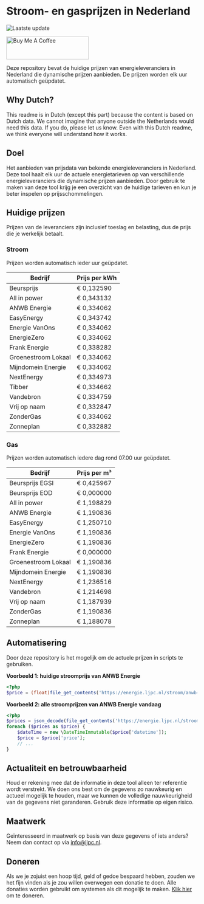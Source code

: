 # Stroom- en gasprijzen in Nederland

![Laatste update](https://img.shields.io/badge/laatste%20update-2023--11--29%2007%3A00%20CET-brightgreen)

<a href="https://www.buymeacoffee.com/Lars-" target="_blank"><img src="https://cdn.buymeacoffee.com/buttons/v2/default-orange.png" alt="Buy Me A Coffee" height="60" style="height: 60px !important;width: 217px !important;" ></a>

Deze repository bevat de huidige prijzen van energieleveranciers in Nederland die dynamische prijzen aanbieden. De prijzen worden elk uur automatisch geüpdatet.

## Why Dutch?

This readme is in Dutch (except this part) because the content is based on Dutch data. We cannot imagine that anyone outside the Netherlands would need this data. If you do, please let us know. Even with this Dutch readme, we think
everyone will understand how it works.

## Doel

Het aanbieden van prijsdata van bekende energieleveranciers in Nederland. Deze tool haalt elk uur de actuele energietarieven op van verschillende energieleveranciers die dynamische prijzen aanbieden. Door gebruik te maken van deze tool
krijg je een overzicht van de huidige tarieven en kun je beter inspelen op prijsschommelingen.

## Huidige prijzen

Prijzen van de leveranciers zijn inclusief toeslag en belasting, dus de prijs die je werkelijk betaalt.

### Stroom

Prijzen worden automatisch ieder uur geüpdatet.

 Bedrijf | Prijs per kWh 
---------|---------------
Beursprijs | € 0,132590
All in power | € 0,343132
ANWB Energie | € 0,334062
EasyEnergy | € 0,343742
Energie VanOns | € 0,334062
EnergieZero | € 0,334062
Frank Energie | € 0,338282
Groenestroom Lokaal | € 0,334062
Mijndomein Energie | € 0,334062
NextEnergy | € 0,334973
Tibber | € 0,334662
Vandebron | € 0,334759
Vrij op naam | € 0,332847
ZonderGas | € 0,334062
Zonneplan | € 0,332882


### Gas

Prijzen worden automatisch iedere dag rond 07.00 uur geüpdatet.

 Bedrijf | Prijs per m³ 
---------|--------------
Beursprijs EGSI | € 0,425967
Beursprijs EOD | € 0,000000
All in power | € 1,198829
ANWB Energie | € 1,190836
EasyEnergy | € 1,250710
Energie VanOns | € 1,190836
EnergieZero | € 1,190836
Frank Energie | € 0,000000
Groenestroom Lokaal | € 1,190836
Mijndomein Energie | € 1,190836
NextEnergy | € 1,236516
Vandebron | € 1,214698
Vrij op naam | € 1,187939
ZonderGas | € 1,190836
Zonneplan | € 1,188078


## Automatisering

Door deze repository is het mogelijk om de actuele prijzen in scripts te gebruiken.

**Voorbeeld 1: huidige stroomprijs van ANWB Energie**

```php
<?php
$price = (float)file_get_contents('https://energie.ljpc.nl/stroom/anwb-energie-nu.txt');

```

**Voorbeeld 2: alle stroomprijzen van ANWB Energie vandaag**

```php
<?php
$prices = json_decode(file_get_contents('https://energie.ljpc.nl/stroom/all-in-power-vandaag.json'),true);
foreach ($prices as $price) {
    $dateTime = new \DateTimeImmutable($price['datetime']);
    $price = $price['price'];
    // ...
}
```

## Actualiteit en betrouwbaarheid

Houd er rekening mee dat de informatie in deze tool alleen ter referentie wordt verstrekt. We doen ons best om de gegevens zo nauwkeurig en actueel mogelijk te houden, maar we kunnen de volledige nauwkeurigheid van de gegevens niet
garanderen. Gebruik deze informatie op eigen risico.

## Maatwerk

Geïnteresseerd in maatwerk op basis van deze gegevens of iets anders? Neem dan contact op
via [info@ljpc.nl](mailto:info@ljpc.nl?subject=Energie%20prijzen).

## Doneren

Als we je zojuist een hoop tijd, geld of gedoe bespaard hebben, zouden we het fijn vinden als je zou willen overwegen een
donatie te doen. Alle donaties worden gebruikt om systemen als dit mogelijk te
maken. [Klik hier](https://www.buymeacoffee.com/Lars-) om te doneren.
